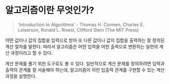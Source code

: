 # 알고리즘이란 무엇인가?

> 'Introduction to Algorithms' - Thomas H. Cormen, Charles E. Leiserson, Ronald L. Rivest, Clifford Stein (The MIT Press)



어떤 값이나 값의 집합을 입력으로 받아 또 다른 값이나 값의 집합을 출력하는 잘 정의된 계산 절차를 말한다. 따라서 알고리즘은 어떤 입력을 어떤 출력으로 변환하는 일련의 계산 과정이라고 할 수 있다.

계산 문제를 풀기 위한 도구로도 볼 수 있다. 일반적으로 계산 문제를 정의하려면 입력과 출력의 관계를 잘 서술해야 하는데, 알고리즘이 이런 입출력 관계를 구현할 수 있는 계산 과정을 설명한다.